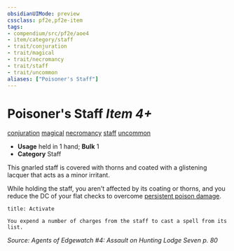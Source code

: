 ```yaml
---
obsidianUIMode: preview
cssclass: pf2e,pf2e-item
tags:
- compendium/src/pf2e/aoe4
- item/category/staff
- trait/conjuration
- trait/magical
- trait/necromancy
- trait/staff
- trait/uncommon
aliases: ["Poisoner's Staff"]
---
```

# Poisoner's Staff *Item 4+*  
[conjuration](/rules/traits/conjuration.md)  [magical](/rules/traits/magical.md)  [necromancy](/rules/traits/necromancy.md)  [staff](/rules/traits/staff.md)  [uncommon](/rules/traits/uncommon.md)  

- **Usage** held in 1 hand; **Bulk** 1
- **Category** Staff

This gnarled staff is covered with thorns and coated with a glistening lacquer that acts as a minor irritant.

While holding the staff, you aren't affected by its coating or thorns, and you reduce the DC of your flat checks to overcome [persistent poison damage](/rules/conditions.md#Persistent%20Damage).

```ad-embed-ability
title: Activate

You expend a number of charges from the staff to cast a spell from its list.
```

*Source: Agents of Edgewatch #4: Assault on Hunting Lodge Seven p. 80*